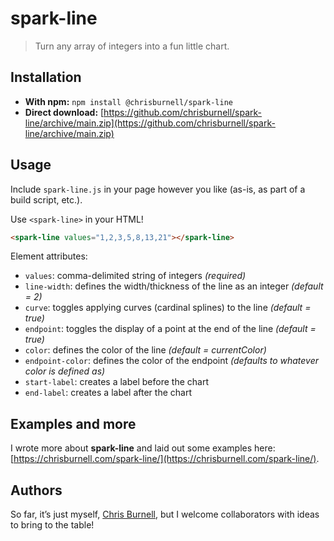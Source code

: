 # spark-line

> Turn any array of integers into a fun little chart.

## Installation

- **With npm:** `npm install @chrisburnell/spark-line`
- **Direct download:** [https://github.com/chrisburnell/spark-line/archive/main.zip](https://github.com/chrisburnell/spark-line/archive/main.zip)

## Usage

Include `spark-line.js` in your page however you like (as-is, as part of a build script, etc.).

Use `<spark-line>` in your HTML!

```html
<spark-line values="1,2,3,5,8,13,21"></spark-line>
```

Element attributes:

- `values`: comma-delimited string of integers *(required)*
- `line-width`: defines the width/thickness of the line as an integer *(default = 2)*
- `curve`: toggles applying curves (cardinal splines) to the line *(default = true)*
- `endpoint`: toggles the display of a point at the end of the line *(default = true)*
- `color`: defines the color of the line *(default = currentColor)*
- `endpoint-color`: defines the color of the endpoint *(defaults to whatever color is defined as)*
- `start-label`: creates a label before the chart
- `end-label`: creates a label after the chart

## Examples and more

I wrote more about **spark-line** and laid out some examples here: [https://chrisburnell.com/spark-line/](https://chrisburnell.com/spark-line/).

## Authors

So far, it’s just myself, [Chris Burnell](https://chrisburnell.com), but I welcome collaborators with ideas to bring to the table!
